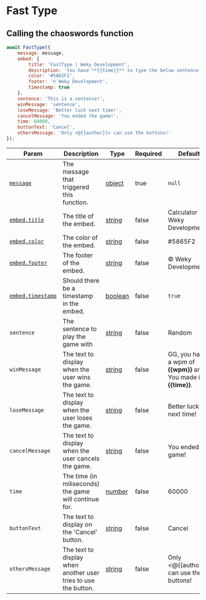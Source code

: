 # Fast Type

## Calling the chaoswords function

```javascript
await FastType({
    message: message,
    embed: {
        title: 'FastType | Weky Development',
        description: 'You have **{{time}}** to type the below sentence.',
        color: '#5865F2',
        footer: '©️ Weky Development',
        timestamp: true
    },
    sentence: 'This is a sentence!',
    winMessage: 'sentence',
    loseMessage: 'Better luck next time!',
    cancelMessage: 'You ended the game!',
    time: 60000,
    buttonText: 'Cancel',
    othersMessage: 'Only <@{{author}}> can use the buttons!'
});
```

<table><thead><tr><th>Param </th><th>Description</th><th>Type</th><th data-type="checkbox">Required</th><th>Default</th></tr></thead><tbody><tr><td><a href="https://discord.js.org/#/docs/main/stable/class/Message"><code>message</code></a></td><td>The message that triggered this function.</td><td><a href="https://developer.mozilla.org/en-US/docs/Web/JavaScript/Reference/Global_Objects/Object">object</a></td><td>true</td><td><code>null</code></td></tr><tr><td><a href="https://discord.js.org/#/docs/main/stable/class/MessageEmbed?scrollTo=title"><code>embed.title</code></a></td><td>The title of the embed.</td><td><a href="https://developer.mozilla.org/en-US/docs/Web/JavaScript/Reference/Global_Objects/String">string</a></td><td>false</td><td>Calculator | Weky Development</td></tr><tr><td><a href="https://discord.js.org/#/docs/main/stable/class/MessageEmbed?scrollTo=color"><code>embed.color</code></a></td><td>The color of the embed.</td><td><a href="https://developer.mozilla.org/en-US/docs/Web/JavaScript/Reference/Global_Objects/String">string</a></td><td>false</td><td>#5865F2</td></tr><tr><td><a href="https://discord.js.org/#/docs/main/stable/class/MessageEmbed?scrollTo=footer"><code>embed.footer</code></a></td><td>The footer of the embed.</td><td><a href="https://developer.mozilla.org/en-US/docs/Web/JavaScript/Reference/Global_Objects/String">string</a></td><td>false</td><td>©️ Weky Development</td></tr><tr><td><a href="https://discord.js.org/#/docs/main/stable/class/MessageEmbed?scrollTo=timestamp"><code>embed.timestamp</code></a></td><td>Should there be a timestamp in the embed.</td><td><a href="https://developer.mozilla.org/en-US/docs/Web/JavaScript/Reference/Global_Objects/Boolean">boolean</a></td><td>false</td><td><code>true</code></td></tr><tr><td><code>sentence</code></td><td>The sentence to play the game with</td><td><a href="https://developer.mozilla.org/en-US/docs/Web/JavaScript/Reference/Global_Objects/String">string</a></td><td>false</td><td>Random</td></tr><tr><td><code>winMessage</code></td><td>The text to display when the user wins the game.</td><td><a href="https://developer.mozilla.org/en-US/docs/Web/JavaScript/Reference/Global_Objects/String">string</a></td><td>false</td><td>GG, you have a wpm of <strong>{{wpm}}</strong> and You made it in <strong>{{time}}</strong>.</td></tr><tr><td><code>loseMessage</code></td><td>The text to display when the user loses the game.</td><td><a href="https://developer.mozilla.org/en-US/docs/Web/JavaScript/Reference/Global_Objects/String">string</a></td><td>false</td><td>Better luck next time!</td></tr><tr><td><code>cancelMessage</code></td><td>The text to display when the user cancels the game.</td><td><a href="https://developer.mozilla.org/en-US/docs/Web/JavaScript/Reference/Global_Objects/String">string</a></td><td>false</td><td>You ended the game!</td></tr><tr><td><code>time</code></td><td>The time (in miliseconds) the game will continue for.</td><td><a href="https://developer.mozilla.org/en-US/docs/Web/JavaScript/Reference/Global_Objects/Number">number</a></td><td>false</td><td>60000</td></tr><tr><td><code>buttonText</code></td><td>The text to display on the 'Cancel' button.</td><td><a href="https://developer.mozilla.org/en-US/docs/Web/JavaScript/Reference/Global_Objects/String">string</a></td><td>false</td><td>Cancel</td></tr><tr><td><code>othersMessage</code></td><td>The text to display when another user tries to use the button.</td><td><a href="https://developer.mozilla.org/en-US/docs/Web/JavaScript/Reference/Global_Objects/String">string</a></td><td>false</td><td>Only &#x3C;@{{author}}> can use the buttons!</td></tr></tbody></table>
